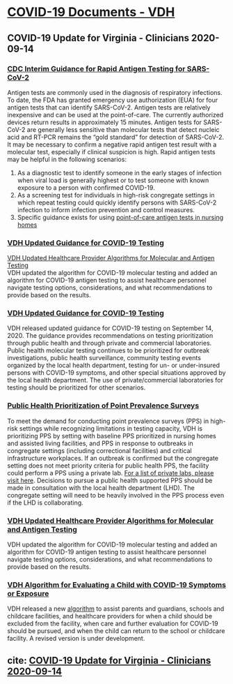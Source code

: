 # [COVID-19 Documents - VDH](https://www.vdh.virginia.gov/)  

## COVID-19 Update for Virginia - Clinicians 2020-09-14  
### [CDC Interim Guidance for Rapid Antigen Testing for SARS-CoV-2](https://www.cdc.gov/coronavirus/2019-ncov/lab/resources/antigen-tests-guidelines.html)  
Antigen tests are commonly used in the diagnosis of respiratory infections. To date, the FDA has granted emergency use authorization (EUA) for four antigen tests that can identify SARS-CoV-2. Antigen tests are relatively inexpensive and can be used at the point-of-care.  The currently authorized devices return results in approximately 15 minutes.  Antigen tests for SARS-CoV-2 are generally less sensitive than molecular tests that detect nucleic acid and RT-PCR remains the “gold standard” for detection of SARS-CoV-2.  It may be necessary to confirm a negative rapid antigen test result with a molecular test, especially if clinical suspicion is high.  Rapid antigen  tests may be helpful in the following scenarios:
1. As a diagnostic test to identify someone in the early stages of infection when viral load is generally highest or to test someone with known exposure to a person with confirmed COVID-19.
2. As a screening test for individuals in high-risk congregate settings in which repeat testing could quickly identify persons with SARS-CoV-2 infection to inform infection prevention and control measures.
3. Specific guidance exists for using [point-of-care antigen tests in nursing homes](https://www.vdh.virginia.gov/content/uploads/sites/182/2020/08/VDH-Interim-Point-of-Care-Antigen-Testing-Recommendations-for-Nursing-Homes.pdf)
### [VDH Updated Guidance for COVID-19 Testing](https://www.vdh.virginia.gov/coronavirus/health-professionals/vdh-updated-guidance-on-testing-for-covid-19/)  
[VDH Updated Healthcare Provider Algorithms for Molecular and Antigen Testing](https://www.vdh.virginia.gov/content/uploads/sites/182/2020/05/COVID-19-Testing-Algorithm.pdf)  
VDH updated the algorithm for COVID-19 molecular testing and added an algorithm for COVID-19 antigen testing to assist healthcare personnel navigate testing options, considerations, and what recommendations to provide based on the results.  

### [VDH Updated Guidance for COVID-19 Testing](https://www.vdh.virginia.gov/coronavirus/health-professionals/vdh-updated-guidance-on-testing-for-covid-19/)  
VDH released updated guidance for COVID-19 testing on September 14, 2020.  The guidance provides recommendations on testing prioritization through public health and through private and commercial laboratories.  Public health molecular testing continues to be prioritized for outbreak investigations, public health surveillance, community testing events organized by the local health department, testing for un- or under-insured persons with COVID-19 symptoms, and other special situations approved by the local health department.  The use of private/commercial laboratories for testing should be prioritized for other scenarios.

### [Public Health Prioritization of Point Prevalence Surveys](https://www.vdh.virginia.gov/content/uploads/sites/182/2020/08/VDH_PPS_Priorization_DCM-H1.pdf)  

To meet the demand for conducting point prevalence surveys (PPS) in high-risk settings while recognizing limitations in testing capacity, VDH is prioritizing PPS by setting with baseline PPS prioritized in nursing homes and assisted living facilities, and PPS in response to outbreaks in congregate settings (including correctional facilities) and critical infrastructure workplaces.  If an outbreak is confirmed but the congregate setting does not meet priority criteria for public health PPS, the facility could perform a PPS using a private lab.  [For a list of private labs, please visit here](https://www.vdh.virginia.gov/content/uploads/sites/182/2020/04/SARS-COV-2-Testing-Capabilities-Commercial-Labs.pdf).  Decisions to pursue a public health supported PPS should be made in consultation with the local health department (LHD).  The congregate setting will need to be heavily involved in the PPS process even if the LHD is collaborating.

### [VDH Updated Healthcare Provider Algorithms for Molecular and Antigen Testing](https://www.vdh.virginia.gov/content/uploads/sites/182/2020/05/COVID-19-Testing-Algorithm.pdf)

VDH updated the algorithm for COVID-19 molecular testing and added an algorithm for COVID-19 antigen testing to assist healthcare personnel navigate testing options, considerations, and what recommendations to provide based on the results.

### [VDH Algorithm for Evaluating a Child with COVID-19 Symptoms or Exposure](https://www.vdh.virginia.gov/content/uploads/sites/182/2020/08/Evaluating-Symptoms-in-a-Child.pdf)  
VDH released a new [algorithm](https://www.vdh.virginia.gov/content/uploads/sites/182/2020/08/Evaluating-Symptoms-in-a-Child.pdf) to assist parents and guardians, schools and childcare facilities, and healthcare providers for when a child should be excluded from the facility, when care and further evaluation for COVID-19 should be pursued, and when the child can return to the school or childcare facility. A revised version is under development.

## cite: [COVID-19 Update for Virginia - Clinicians 2020-09-14](https://www.vdh.virginia.gov/clinicians/covid-19-update-for-virginia-7/)  